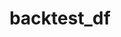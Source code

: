 ---  
schema: default
title: backtest_df  
organization: Production  
notes: Used in 24 lineage(s) Last_name Loan_ID Married Nationality Dependents First_name Property_Area Education Gender LoanAmount Credit_History Loan_Amount_Term ApplicantIncome CoapplicantIncome Self_Employed Married_Yes Education_Not Graduate Self_Employed_Yes Dependents_3+ Property_Area_Semiurban Dependents_1 Property_Area_Urban Dependents_2 predict Education_Not_Graduate p0 p1 Loan_Status    
resources:  
  - name: 032020/backtest_df 
    url: file:/Users/kensu/Customers/Kensu/LoanApproval/PROD/masterdata/prod/032020/backtest_df 
    format : Parquet  
  - name: 052020/backtest_df 
    url: file:/Users/kensu/Customers/Kensu/LoanApproval/PROD/masterdata/prod/052020/backtest_df 
    format : Parquet  
  - name: 072020/backtest_df 
    url: file:/Users/kensu/Customers/Kensu/LoanApproval/PROD/masterdata/prod/072020/backtest_df 
    format : Parquet  
  - name: 092020/backtest_df 
    url: file:/Users/kensu/Customers/Kensu/LoanApproval/PROD/masterdata/prod/092020/backtest_df 
    format : Parquet  
  - name: 112020/backtest_df 
    url: file:/Users/kensu/Customers/Kensu/LoanApproval/PROD/masterdata/prod/112020/backtest_df 
    format : Parquet  
  - name: 022020/backtest_df 
    url: file:/Users/kensu/Customers/Kensu/LoanApproval/PROD/masterdata/prod/022020/backtest_df 
    format : Parquet  
  - name: 042020/backtest_df 
    url: file:/Users/kensu/Customers/Kensu/LoanApproval/PROD/masterdata/prod/042020/backtest_df 
    format : Parquet  
  - name: 062020/backtest_df 
    url: file:/Users/kensu/Customers/Kensu/LoanApproval/PROD/masterdata/prod/062020/backtest_df 
    format : Parquet  
  - name: 082020/backtest_df 
    url: file:/Users/kensu/Customers/Kensu/LoanApproval/PROD/masterdata/prod/082020/backtest_df 
    format : Parquet  
  - name: 102020/backtest_df 
    url: file:/Users/kensu/Customers/Kensu/LoanApproval/PROD/masterdata/prod/102020/backtest_df 
    format : Parquet  
  - name: 122020/backtest_df 
    url: file:/Users/kensu/Customers/Kensu/LoanApproval/PROD/masterdata/prod/122020/backtest_df 
    format : Parquet  
  - name: 012020/backtest_df 
    url: file:/Users/kensu/Customers/Kensu/LoanApproval/PROD/masterdata/prod/012020/backtest_df 
    format : Parquet  
license: None  
category:
  - Loan Acceptance Product  
maintainer: User  
maintainer_email: UserMail  
---